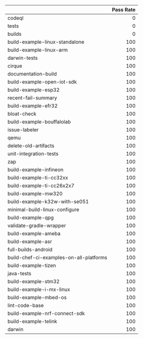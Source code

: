 |                                         |   Pass Rate |
|:----------------------------------------|------------:|
| codeql                                  |           0 |
| tests                                   |           0 |
| builds                                  |           0 |
| build-example-linux-standalone          |         100 |
| build-example-linux-arm                 |         100 |
| darwin-tests                            |         100 |
| cirque                                  |         100 |
| documentation-build                     |         100 |
| build-example-open-iot-sdk              |         100 |
| build-example-esp32                     |         100 |
| recent-fail-summary                     |         100 |
| build-example-efr32                     |         100 |
| bloat-check                             |         100 |
| build-example-bouffalolab               |         100 |
| issue-labeler                           |         100 |
| qemu                                    |         100 |
| delete-old-artifacts                    |         100 |
| unit-integration-tests                  |         100 |
| zap                                     |         100 |
| build-example-infineon                  |         100 |
| build-example-ti-cc32xx                 |         100 |
| build-example-ti-cc26x2x7               |         100 |
| build-example-mw320                     |         100 |
| build-example-k32w-with-se051           |         100 |
| minimal-build-linux-configure           |         100 |
| build-example-qpg                       |         100 |
| validate-gradle-wrapper                 |         100 |
| build-example-ameba                     |         100 |
| build-example-asr                       |         100 |
| full-builds-android                     |         100 |
| build-chef-ci-examples-on-all-platforms |         100 |
| build-example-tizen                     |         100 |
| java-tests                              |         100 |
| build-example-stm32                     |         100 |
| build-example-i-mx-linux                |         100 |
| build-example-mbed-os                   |         100 |
| lint-code-base                          |         100 |
| build-example-nrf-connect-sdk           |         100 |
| build-example-telink                    |         100 |
| darwin                                  |         100 |